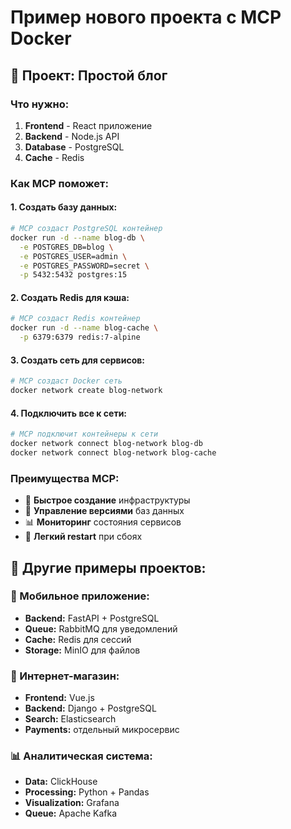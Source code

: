 # Пример нового проекта с MCP Docker

## 🎯 Проект: Простой блог

### Что нужно:
1. **Frontend** - React приложение
2. **Backend** - Node.js API  
3. **Database** - PostgreSQL
4. **Cache** - Redis

### Как MCP поможет:

#### 1. Создать базу данных:
```bash
# MCP создаст PostgreSQL контейнер
docker run -d --name blog-db \
  -e POSTGRES_DB=blog \
  -e POSTGRES_USER=admin \
  -e POSTGRES_PASSWORD=secret \
  -p 5432:5432 postgres:15
```

#### 2. Создать Redis для кэша:
```bash
# MCP создаст Redis контейнер  
docker run -d --name blog-cache \
  -p 6379:6379 redis:7-alpine
```

#### 3. Создать сеть для сервисов:
```bash
# MCP создаст Docker сеть
docker network create blog-network
```

#### 4. Подключить все к сети:
```bash
# MCP подключит контейнеры к сети
docker network connect blog-network blog-db
docker network connect blog-network blog-cache
```

### Преимущества MCP:
- 🚀 **Быстрое создание** инфраструктуры
- 🔧 **Управление версиями** баз данных
- 📊 **Мониторинг** состояния сервисов
- 🔄 **Легкий restart** при сбоях

## 🌟 Другие примеры проектов:

### 📱 Мобильное приложение:
- **Backend:** FastAPI + PostgreSQL
- **Queue:** RabbitMQ для уведомлений
- **Cache:** Redis для сессий
- **Storage:** MinIO для файлов

### 🛒 Интернет-магазин:
- **Frontend:** Vue.js
- **Backend:** Django + PostgreSQL  
- **Search:** Elasticsearch
- **Payments:** отдельный микросервис

### 📊 Аналитическая система:
- **Data:** ClickHouse
- **Processing:** Python + Pandas
- **Visualization:** Grafana
- **Queue:** Apache Kafka 